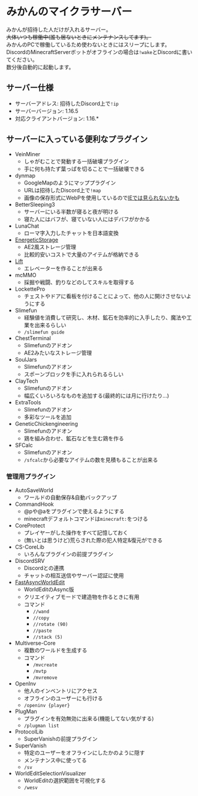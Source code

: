 # みかんのマイクラサーバー
みかんが招待した人だけが入れるサーバー。  
~~大体いつも稼働中(誰も居ないときにメンテナンスしてます)。~~  
みかんのPCで稼働しているため使わないときにはスリープにします。  
DiscordのMinecraftServerボットがオフラインの場合は`!wake`とDiscordに書いてください。  
数分後自動的に起動します。

## サーバー仕様
- サーバーアドレス: 招待したDiscord上で`!ip`
- サーバーバージョン: 1.16.5
- 対応クライアントバージョン: 1.16.*

## サーバーに入っている便利なプラグイン
- VeinMiner
  - しゃがむことで発動する一括破壊プラグイン
  - 手に何も持たず葉っぱを切ることで一括破壊できる
- dynmap
  - GoogleMapのようにマッププラグイン
  - URLは招待したDiscord上で`!map`
  - 画像の保存形式にWebPを使用しているので[IEでは見られないかも](https://caniuse.com/webp)
- BetterSleeping3
  - サーバーにいる半数が寝ると夜が明ける
  - 寝た人にはバフが、寝ていない人にはデバフがかかる
- LunaChat
  - ローマ字入力したチャットを日本語変換
- [EnergeticStorage](https://github.com/SeanOMik/EnergeticStorage/wiki/Creating-an-ES-System)
  - AE2風ストレージ管理
  - 比較的安いコストで大量のアイテムが格納できる
- [Lift](https://minecraft-jp.pw/plugin-lift0515/)
  - エレベーターを作ることが出来る
- mcMMO
  - 採掘や戦闘、釣りなどのしてスキルを取得する
- LockettePro
  - チェストやドアに看板を付けることによって、他の人に開けさせないようにする
- Slimefun
  - 経験値を消費して研究し、木材、鉱石を効率的に入手したり、魔法や工業を出来るらしい
  - `/slimefun guide`
- ChestTerminal
  - Slimefunのアドオン
  - AE2みたいなストレージ管理
- SoulJars
  - Slimefunのアドオン
  - スポーンブロックを手に入れられるらしい
- ClayTech
  - Slimefunのアドオン
  - 幅広くいろいろなものを追加する(最終的には月に行けたり…)
- ExtraTools
  - Slimefunのアドオン
  - 多彩なツールを追加
- GeneticChickengineering
  - Slimefunのアドオン
  - 鶏を組み合わせ、鉱石などを生む鶏を作る
- SFCalc
  - Slimefunのアドオン
  - `/sfcalc`から必要なアイテムの数を見積もることが出来る

### 管理用プラグイン
- AutoSaveWorld
  - ワールドの自動保存&自動バックアップ
- CommandHook
  - @pや@aをプラグインで使えるようにする
  - minecraftデフォルトコマンドは`minecraft:`をつける
- CoreProtect
  - プレイヤーがした操作をすべて記憶しておく
  - (無いとは思うけど)荒らされた際の犯人特定&復元ができる
- CS-CoreLib
  - いろんなプラグインの前提プラグイン
- DiscordSRV
  - Discordとの連携
  - チャットの相互送信やサーバー認証に使用
- [FastAsyncWorldEdit](https://wiki.gorogoro.space/?WorldEdit)
  - WorldEditのAsync版
  - クリエイティブモードで建造物を作るときに有用
  - コマンド
    - `//wand`
    - `//copy`
    - `//rotate (90)`
    - `//paste`
    - `//stack (5)`
- Multiverse-Core
  - 複数のワールドを生成する
  - コマンド
    - `/mvcreate`
    - `/mvtp`
    - `/mvremove`
- OpenInv
  - 他人のインベントリにアクセス
  - オフラインのユーザーにも行ける
  - `/openinv {player}`
- PlugMan
  - プラグインを有効無効に出来る(機能してない気がする)
  - `/plugman list`
- ProtocolLib
  - SuperVanishの前提プラグイン
- SuperVanish
  - 特定のユーザーをオフラインにしたかのように隠す
  - メンテナンス中に使ってる
  - `/sv`
- WorldEditSelectionVisualizer
  - WorldEditの選択範囲を可視化する
  - `/wesv`
